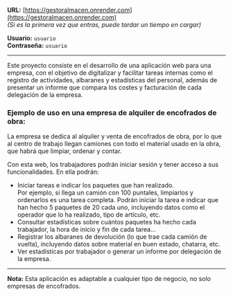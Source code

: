 **URL:** [https://gestoralmacen.onrender.com](https://gestoralmacen.onrender.com)  
*(Si es la primera vez que entras, puede tardar un tiempo en cargar)*

**Usuario:** `usuario`  
**Contraseña:** `usuario`

---

Este proyecto consiste en el desarrollo de una aplicación web para una empresa, con el objetivo de digitalizar y facilitar tareas internas como el registro de actividades, albaranes y estadísticas del personal, además de presentar un informe que compara los costes y facturación de cada delegación de la empresa.

### Ejemplo de uso en una empresa de alquiler de encofrados de obra:

La empresa se dedica al alquiler y venta de encofrados de obra, por lo que al centro de trabajo llegan camiones con todo el material usado en la obra, que habrá que limpiar, ordenar y contar.

Con esta web, los trabajadores podrán iniciar sesión y tener acceso a sus funcionalidades. En ella podrán:

- Iniciar tareas e indicar los paquetes que han realizado.  
  Por ejemplo, si llega un camión con 100 puntales, limpiarlos y ordenarlos es una tarea completa. Podrán iniciar la tarea e indicar que han hecho 5 paquetes de 20 cada uno, incluyendo datos como el operador que lo ha realizado, tipo de artículo, etc.
- Consultar estadísticas sobre cuántos paquetes ha hecho cada trabajador, la hora de inicio y fin de cada tarea...
- Registrar los albaranes de devolución (lo que trae cada camión de vuelta), incluyendo datos sobre material en buen estado, chatarra, etc.
- Ver estadísticas por trabajador o generar un informe por delegación de la empresa.

---

**Nota:** Esta aplicación es adaptable a cualquier tipo de negocio, no solo empresas de encofrados.
